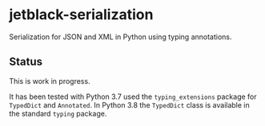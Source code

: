 # jetblack-serialization

Serialization for JSON and XML in Python using typing annotations.

## Status

This is work in progress.

It has been tested with Python 3.7 used the `typing_extensions`
package for `TypedDict` and `Annotated`. In Python 3.8 the `TypedDict`
class is available in the standard `typing` package.

